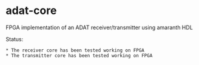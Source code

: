 # adat-core
FPGA implementation of an ADAT receiver/transmitter using amaranth HDL

Status:

    * The receiver core has been tested working on FPGA
    * The transmitter core has been tested working on FPGA
